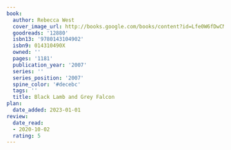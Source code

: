 ```yaml
---
book:
  author: Rebecca West
  cover_image_url: http://books.google.com/books/content?id=Lfe0W6fDwCMC&printsec=frontcover&img=1&zoom=1&edge=curl&source=gbs_api
  goodreads: '12880'
  isbn13: '9780143104902'
  isbn9: 014310490X
  owned: ''
  pages: '1181'
  publication_year: '2007'
  series: ''
  series_position: '2007'
  spine_color: '#decebc'
  tags: ''
  title: Black Lamb and Grey Falcon
plan:
  date_added: 2023-01-01
review:
  date_read:
  - 2020-10-02
  rating: 5
---
```

